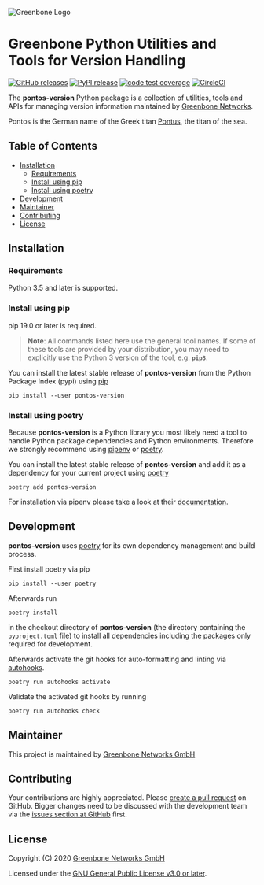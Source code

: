 ![Greenbone Logo](https://www.greenbone.net/wp-content/uploads/gb_logo_resilience_horizontal.png)

# Greenbone Python Utilities and Tools for Version Handling <!-- omit in toc -->

[![GitHub releases](https://img.shields.io/github/release/greenbone/pontos-version.svg)](https://github.com/greenbone/pontos-version/releases)
[![PyPI release](https://img.shields.io/pypi/v/pontos-version.svg)](https://pypi.org/project/pontos-version/)
[![code test coverage](https://codecov.io/gh/greenbone/pontos-version/branch/master/graph/badge.svg)](https://codecov.io/gh/greenbone/pontos-version)
[![CircleCI](https://circleci.com/gh/greenbone/pontos-version/tree/master.svg?style=svg)](https://circleci.com/gh/greenbone/pontos-version/tree/master)

The **pontos-version** Python package is a collection of utilities, tools and APIs
for managing version information maintained by [Greenbone Networks].

Pontos is the German name of the Greek titan [Pontus](https://en.wikipedia.org/wiki/Pontus_(mythology)),
the titan of the sea.

## Table of Contents <!-- omit in toc -->

- [Installation](#installation)
  - [Requirements](#requirements)
  - [Install using pip](#install-using-pip)
  - [Install using poetry](#install-using-poetry)
- [Development](#development)
- [Maintainer](#maintainer)
- [Contributing](#contributing)
- [License](#license)

## Installation

### Requirements

Python 3.5 and later is supported.

### Install using pip

pip 19.0 or later is required.

> **Note**: All commands listed here use the general tool names. If some of
> these tools are provided by your distribution, you may need to explicitly use
> the Python 3 version of the tool, e.g. **`pip3`**.

You can install the latest stable release of **pontos-version** from the Python
Package Index (pypi) using [pip]

    pip install --user pontos-version

### Install using poetry

Because **pontos-version** is a Python library you most likely need a tool to
handle Python package dependencies and Python environments. Therefore we
strongly recommend using [pipenv] or [poetry].

You can install the latest stable release of **pontos-version** and add it as
a dependency for your current project using [poetry]

    poetry add pontos-version

For installation via pipenv please take a look at their [documentation][pipenv].

## Development

**pontos-version** uses [poetry] for its own dependency management and build
process.

First install poetry via pip

    pip install --user poetry

Afterwards run

    poetry install

in the checkout directory of **pontos-version** (the directory containing the
`pyproject.toml` file) to install all dependencies including the packages only
required for development.

Afterwards activate the git hooks for auto-formatting and linting via
[autohooks].

    poetry run autohooks activate

Validate the activated git hooks by running

    poetry run autohooks check

## Maintainer

This project is maintained by [Greenbone Networks GmbH][Greenbone Networks]

## Contributing

Your contributions are highly appreciated. Please
[create a pull request](https://github.com/greenbone/pontos-version/pulls)
on GitHub. Bigger changes need to be discussed with the development team via the
[issues section at GitHub](https://github.com/greenbone/pontos-version/issues)
first.

## License

Copyright (C) 2020 [Greenbone Networks GmbH][Greenbone Networks]

Licensed under the [GNU General Public License v3.0 or later](LICENSE).

[Greenbone Networks]: https://www.greenbone.net/
[poetry]: https://python-poetry.org/
[pip]: https://pip.pypa.io/
[pipenv]: https://pipenv.pypa.io/
[autohooks]: https://github.com/greenbone/autohooks
